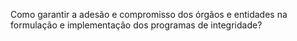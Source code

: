 Como garantir a adesão e compromisso dos órgãos e entidades na formulação e implementação dos programas de integridade?
